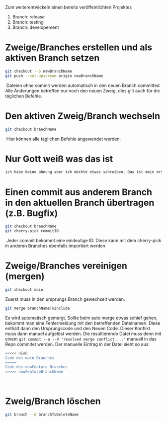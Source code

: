 Zum weiterentwickeln einen bereits veröffentlichten Projektes
1.  Branch: release
2.  Branch: testing
3.  Branch: developement

# Zweige/Branches erstellen und als aktiven Branch setzen
~~~bash
git checkout --b newBranchName
git push --set-upstream origin newBranchName
~~~
 Dateien ohne commit werden automatisch in den neuen Branch committed
Alle Änderungen betreffen nur noch den neuen Zweig, dies gilt auch für die täglichen Befehle.

# Den aktiven Zweig/Branch wechseln
~~~bash
git checkout branchName
~~~
 Hier können alle täglichen Befehle angewendet werden.


# Nur Gott weiß was das ist
~~~bash
ich habe keine ahnung aber ich möchte etwas schreiben. Das ist mein erster Versuch eine .md (markdown) Datei zu bearbeiten und verschiedene Sachen zu erstellen in er Datei.
~~~

# Einen commit aus anderem Branch in den aktuellen Branch übertragen (z.B. Bugfix)
~~~bash
git checkout branchName
git cherry-pick commitID
~~~
 Jeder commit bekommt eine eindeutige ID. Diese kann mit dem cherry-pick in anderen Branches ebenfalls importiert werden

# Zweige/Branches vereinigen (mergen)
~~~bash
git checkout main
~~~
Zuerst muss in den ursprungs Branch gewechselt werden.
~~~bash
git merge branchNameToInclude
~~~
Es wird automatisch gemergt.
Sollte beim auto merge etwas schief gehen, bekommt man eine Fehlermeldung mit den betreffenden Dateinamen. Diese enthält dann den Ursprungscode und den Neuen Code. Dieser Konflikt muss dann manuel aufgelöst werden. Die resultierende Datei muss denn mit einem `git commit --a --m 'resolved merge conflict ...'` manuell in das Repo commitet werden.
Der manuelle Eintrag in der Datei sieht so aus:
~~~bash
<<<<< HEAD
Code des main Branches
=====
Code des newFeature Branches
>>>>> newFeatureBranchName
~~~
 
# Zweig/Branch löschen
~~~bash
git branch --d branchToDeleteName
~~~
 